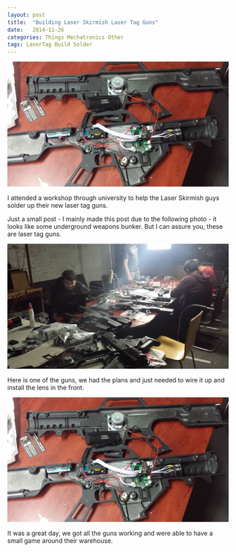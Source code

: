 ```yaml
---
layout: post
title:  "Building Laser Skirmish Laser Tag Guns"
date:   2014-11-26
categories: Things Mechatronics Other
tags: LaserTag Build Solder
---
```


![A laser tag gun](/images/laserTag/laser_gun.jpg)

I attended a workshop through university to help the Laser Skirmish guys solder up their new laser tag guns.

<!--more-->

Just a small post - I mainly made this post due to the following photo - it looks like some underground weapons bunker. But I can assure you, these are laser tag guns.

![The Bunker](/images/laserTag/the_bunker.jpg)

Here is one of the guns, we had the plans and just needed to wire it up and install the lens in the front.

![A laser tag gun](/images/laserTag/laser_gun.jpg)

It was a great day, we got all the guns working and were able to have a small game around their warehouse.